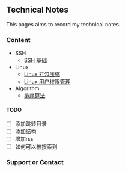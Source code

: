 ## Technical Notes

This pages aims to record my technical notes.



### Content

- SSH
  - [SSH 基础](https://laocaibcc.github.io/SSH/SSH_basis)
- Linux
  - [Linux 打包压缩](https://laocaibcc.github.io/Linux/Linux_compression)
  - [Linux 用户权限管理](https://laocaibcc.github.io/Linux/Linux_user_administration)
- Algorithm
  - [排序算法](https://laocaibcc.github.io/Algorithm/sorting)

#### TODO

- [ ] 添加跳转目录
- [ ] 添加结构
- [ ] 增加rss
- [ ] 如何可以被搜索到

### Support or Contact

